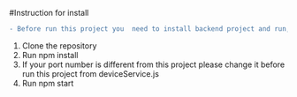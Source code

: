 #Instruction for install

```diff
- Before run this project you  need to install backend project and run, this is the repository for backend - https://github.com/XxCodoxX/Live_chart_back_node_project


```

1.	Clone the repository
2.	Run npm install
3.	If your port number is different from this project please change it before run this project from deviceService.js
4.	Run npm start

